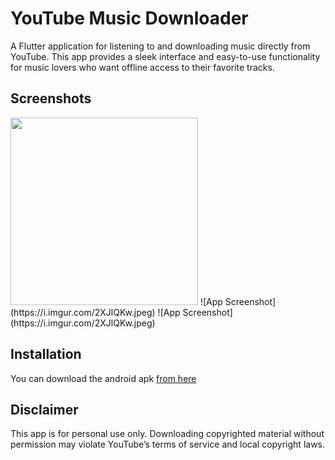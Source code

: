 
# YouTube Music Downloader

A Flutter application for listening to and downloading music directly from YouTube. This app provides a sleek interface and easy-to-use functionality for music lovers who want offline access to their favorite tracks.

## Screenshots

<img src="https://i.imgur.com/VHgM9Z9.jpeg" width="300">
![App Screenshot](https://i.imgur.com/2XJlQKw.jpeg)
![App Screenshot](https://i.imgur.com/2XJlQKw.jpeg)


## Installation

You can download the android apk [from here](https://drive.google.com/file/d/18MDfc4YJQjRobCj55qkxayMGIJrMzIUc/view?usp=sharing)

## Disclaimer

This app is for personal use only. Downloading copyrighted material without permission may violate YouTube’s terms of service and local copyright laws.

